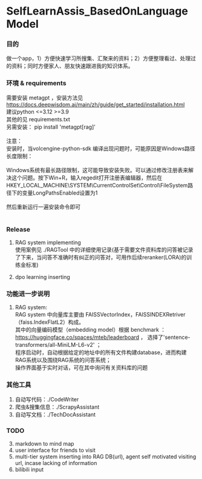 # SelfLearnAssis_BasedOnLanguageModel

### 目的
做一个app，1）方便快速学习所搜集、汇聚来的资料；2）方便整理看过、处理过的资料；同时方便家人、朋友快速跟进我的知识体系。<br>

### 环境 & requirements
需要安装 metagpt ，安装方法见 https://docs.deepwisdom.ai/main/zh/guide/get_started/installation.html<br>
建议python <=3.12  >=3.9<br>
其他的见 requirements.txt<br>
另需安装： pip install 'metagpt[rag]'<br>
<br>
注意：<br>
安装时，当volcengine-python-sdk 编译出现问题时，可能原因是Windows路径长度限制：<br>
<br>
Windows系统有最长路径限制，这可能导致安装失败。可以通过修改注册表来解决这个问题。按下Win+R，输入regedit打开注册表编辑器，然后在HKEY_LOCAL_MACHINE\SYSTEM\CurrentControlSet\Control\FileSystem路径下的变量LongPathsEnabled设置为1<br>
<br>
然后重新运行一遍安装命令即可<br>
<br>

### Release
1. RAG system implementing <br>
    使用案例见 ./RAGTool 中的详细使用记录(基于需要文件资料库的问答被记录了下来，当问答不准确时有纠正的问答对，可用作后续reranker(LORA)的训练金标准) <br>

2. dpo learning inserting <br>


### 功能进一步说明
1. RAG system: <br>
    RAG system 中向量库主要由 FAISSVectorIndex，FAISSINDEXRetriver（faiss.IndexFlatL2）构成。<br>
    其中的向量编码模型（embedding model）根据 benchmark ：https://huggingface.co/spaces/mteb/leaderboard ， 选择了'sentence-transformers/all-MiniLM-L6-v2' ；<br>
    程序启动时，自动根据给定的地址中的所有文件构建database，进而构建RAG系统以及围绕RAG系统的问答系统；<br>
    操作界面基于实时对话，可在其中询问有关资料库的问题<br>

### 其他工具
1. 自动写代码：./CodeWriter
2. 爬虫&搜集信息：./ScrapyAssistant
3. 自动写文档：./TechDocAssistant


### TODO

3. markdown to mind map
4. user interface for friends to visit
5. multi-tier system inserting into RAG DB(url), agent self motivated visiting url, incase lacking of information
6. bilibili input
